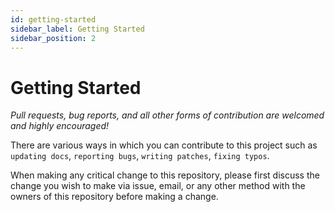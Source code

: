 ```yaml
---
id: getting-started
sidebar_label: Getting Started
sidebar_position: 2
---
```


# Getting Started

_Pull requests, bug reports, and all other forms of contribution are welcomed and highly encouraged!_

There are various ways in which you can contribute to this project such as `updating docs`, `reporting bugs`, `writing patches`, `fixing typos`.

When making any critical change to this repository, please first discuss the change you wish to make via issue, email, or any other method with the owners of this repository before making a change.
